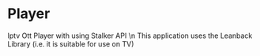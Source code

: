 # Player
Iptv Ott Player with using Stalker API \n
This application uses the Leanback Library (i.e. it is suitable for use on TV)
